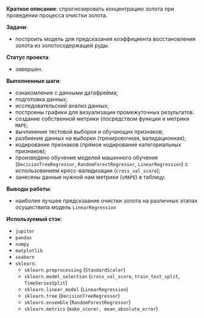 **Краткое описание**: 
спрогнозировать концентрацию золота при проведении процесса очистки золота.

**Задачи**:
- построить модель для предсказания коэффициента восстановления золота из золотосодержащей руды.

**Статус проекта**:
- завершен.

**Выполненные шаги**:
- ознакомление с данными датафрейма;
- подготовка данных;
- исследовательский анализ данных;
- построены графики для визуализации промежуточных результатов.
- создание собственной метрики (посредством функции и метрики `MAPE`;
- вычлинение тестовой выборки и обучающих признаков;
- разбиение данных на выборки (тренировочная, валидационная);
- кодирование признаков (прямое кодирование категориальных признаков);
- произведено обучение моделей машинного обучения (`DecisionTreeRegressor`, `RandomForestRegressor`,
`LinearRegression`) с использованием кросс-валидизации (`cross_val_score`);
- занесены данные нужной нам метрики (`sMAPE`) в таблицу.

**Выводы работы**: 
- наиболее лучшее предскзаание очистки золота на различных этапах осуществила модель `LinearRegression`

**Используемый стэк**:
- `jupiter`
- `pandas`
- `numpy`
- `matplotlib`
- `seaborn`
- `sklearn`:
  - `sklearn.preprocessing` (`StandardScaler`)
  - `sklearn.model_selection` (`cross_val_score`, `train_test_split`, `TimeSeriesSplit`)
  - `sklearn.linear_model` (`LinearRegression`)
  - `sklearn.tree` (`DecisionTreeRegressor`)
  - `sklearn.ensemble` (`RandomForestRegressor`)
  - `sklearn.metrics` (`make_scorer, mean_absolute_error`)
